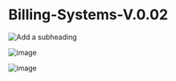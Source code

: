 # Billing-Systems-V.0.02


![Add a subheading](https://github.com/user-attachments/assets/28ebb77b-bff9-4636-85b4-6fc0cb3c63bc)


![image](https://github.com/user-attachments/assets/4ebc4aed-3cab-4637-b9fe-c6dd98c01020)

![image](https://github.com/user-attachments/assets/e3a3d2e0-eb84-4d20-82dd-f4086c6ed07b)


